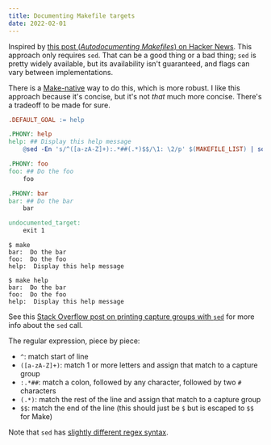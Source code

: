 ```yaml
---
title: Documenting Makefile targets
date: 2022-02-01
---
```


Inspired by [this post (*Autodocumenting Makefiles*) on Hacker
News][make-docs-hn]. This approach only requires `sed`. That can be a good thing
or a bad thing; `sed` is pretty widely available, but its availability isn't
guaranteed, and flags can vary between implementations.

  [make-docs-hn]: https://news.ycombinator.com/item?id=30137254

There is a [Make-native][make-docs-native] way to do this, which is more robust.
I like this approach because it's concise, but it's not *that* much more
concise. There's a tradeoff to be made for sure.

  [make-docs-native]: https://www.cmcrossroads.com/article/self-documenting-makefiles

```Makefile
.DEFAULT_GOAL := help

.PHONY: help
help: ## Display this help message
	@sed -En 's/^([a-zA-Z]+):.*##(.*)$$/\1: \2/p' $(MAKEFILE_LIST) | sort

.PHONY: foo
foo: ## Do the foo
	foo

.PHONY: bar
bar: ## Do the bar
	bar

undocumented_target:
	exit 1
```

```console
$ make
bar:  Do the bar
foo:  Do the foo
help:  Display this help message

$ make help
bar:  Do the bar
foo:  Do the foo
help:  Display this help message
```

See this [Stack Overflow post on printing capture groups with `sed`][sed-regex]
for more info about the `sed` call.

  [sed-regex]: https://stackoverflow.com/a/58379307

The regular expression, piece by piece:

- `^`: match start of line
- `([a-zA-Z]+)`: match 1 or more letters and assign that match to a capture group
- `:.*##`: match a colon, followed by any character, followed by two `#` characters
- `(.*)`: match the rest of the line and assign that match to a capture group
- `$$`: match the end of the line (this should just be `$` but is escaped to `$$` for Make)

Note that `sed` has [slightly different regex syntax][sed-syntax].

  [sed-syntax]: https://www.gnu.org/software/sed/manual/html_node/Regular-Expressions.html


